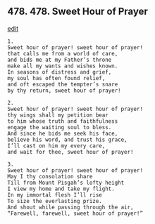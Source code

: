 
## 478.  478. Sweet Hour of Prayer
[edit](https://docs.google.com/document/d/1JXM5JHPiFeZv7q6Vawuh_UYEJjL6wj_L/edit?mode=html)






    1.
    Sweet hour of prayer! sweet hour of prayer!
    that calls me from a world of care,
    and bids me at my Father’s throne
    make all my wants and wishes known.
    In seasons of distress and grief,
    my soul has often found relief,
    and oft escaped the tempter’s snare
    by thy return, sweet hour of prayer!

    2.
    Sweet hour of prayer! sweet hour of prayer!
    thy wings shall my petition bear
    to him whose truth and faithfulness
    engage the waiting soul to bless.
    And since he bids me seek his face,
    believe his word, and trust his grace,
    I’ll cast on him my every care,
    and wait for thee, sweet hour of prayer!

    3.
    Sweet hour of prayer! sweet hour of prayer!
    May I thy consolation share
    Till from Mount Pisgah’s lofty height
    I view my home and take my flight.
    In my immortal flesh I’ll rise
    To size the everlasting prize.
    And shout while passing through the air,
    “Farewell, farewell, sweet hour of prayer!”
